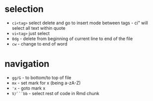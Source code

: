 # selection
* `ci<tag>` select delete and go to insert mode between tags - ci" will select all text within quote
* `vi<tag>` just select 
* `0dg` - delete from beginning of current line to end of the file
* `cw` - change to end of word
# navigation
* `gg/G` - to bottom/to top of file 
* `mx` - set mark for x (being a-zA-Z)
* `'x` - goto mark x
* `V/```bb` - select rest of code in Rmd chunk

